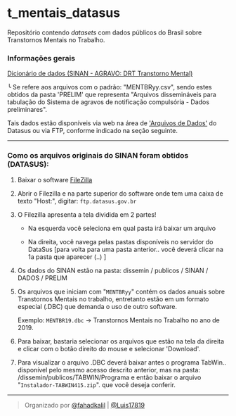 # t_mentais_datasus

Repositório contendo *datasets* com dados públicos do Brasil sobre Transtornos Mentais no Trabalho.

### Informações gerais

[Dicionário de dados (SINAN - AGRAVO: DRT Transtorno Mental)](https://app.wiki.saude.es.gov.br/vigilancia/microdados/dic_dados_drt_transtornosmentais_v5.pdf)
  
  ╰ Se refere aos arquivos com o padrão: "MENTBRyy.csv", sendo estes obtidos da pasta 'PRELIM' que representa "Arquivos dissemináveis para tabulação do Sistema de agravos de notificação compulsória - Dados preliminares".

  Tais dados estão disponíveis via web na área de ['Arquivos de Dados'](http://siab.datasus.gov.br/DATASUS/index.php?area=0901) do Datasus ou via FTP, conforme indicado na seção seguinte.

---

### Como os arquivos originais do SINAN foram obtidos (DATASUS):

1) Baixar o software [FileZilla](https://filezilla-project.org/download.php?platform=win64)

2) Abrir o Filezilla e na parte superior do software onde tem uma caixa de texto "Host:", digitar: ``ftp.datasus.gov.br``

3) O Filezilla apresenta a tela dividida em 2 partes!

   - Na esquerda você seleciona em qual pasta irá baixar um arquivo

   - Na direita, você navega pelas pastas disponíveis no servidor do DataSus [para volta para uma pasta anterior.. você deverá clicar na 1a pasta que aparecer (..) ]

4) Os dados do SINAN estão na pasta: dissemin / publicos / SINAN / DADOS / PRELIM
    
5) Os arquivos que iniciam com "``MENTBRyy``" contém os dados anuais sobre Transtornos Mentais no trabalho, entretanto estão em um formato especial (.DBC) que demanda o uso de outro software.

   Exemplo: ``MENTBR19.dbc`` -> Transtornos Mentais no Trabalho no ano de 2019.

6) Para baixar, bastaria selecionar os arquivos que estão na tela da direita e clicar com o botão direito do mouse e selecionar 'Download'.

7) Para visualizar o arquivo .DBC deverá baixar antes o programa TabWin.. disponível pelo mesmo acesso descrito anterior, mas na pasta: /dissemin/publicos/TABWIN/Programa e então baixar o arquivo "``Instalador-TABWIN415.zip``".
que você deseja conferir.

---

> Organizado por [@fahadkalil](https://github.com/fahadkalil) | [@Luis17819](https://github.com/Luis17819)
